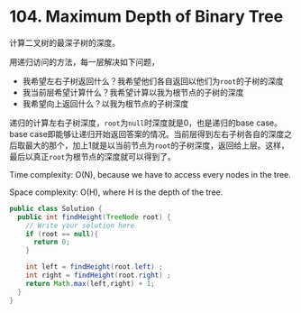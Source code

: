 # 104. Maximum Depth of Binary Tree

计算二叉树的最深子树的深度。

用递归访问的方法，每一层解决如下问题，
+ 我希望左右子树返回什么？我希望他们各自返回以他们为`root`的子树的深度
+ 我当前层希望计算什么？我希望计算以我为根节点的子树的深度
+ 我希望向上返回什么？以我为根节点的子树深度

递归的计算左右子树深度，`root`为`null`时深度就是0，也是递归的base case。base case即能够让递归开始返回答案的情况。当前层得到左右子树各自的深度之后取最大的那个，加上1就是以当前节点为`root`的子树深度，返回给上层。这样，最后以真正`root`为根节点的深度就可以得到了。

Time complexity: O(N), because we have to access every nodes in the tree.

Space complexity: O(H), where H is the depth of the tree.

```java
public class Solution {
  public int findHeight(TreeNode root) {
    // Write your solution here
    if (root == null){
      return 0;
    }

    int left = findHeight(root.left) ;
    int right = findHeight(root.right) ;
    return Math.max(left,right) + 1;
  }
}

```